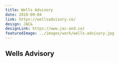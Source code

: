 ```yaml
---
title: Wells Advisory
date: 2018-09-04
link: https://wellsadvisory.co/
design: JAC&
designLink: https://www.jac-and.co/
featuredImage: ../images/work/wells-advisory.jpg
---
```


## Wells Advisory
